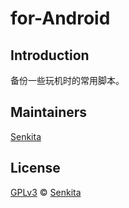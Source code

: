 # for-Android

## Introduction

备份一些玩机时的常用脚本。

## Maintainers

[Senkita](https://github.com/Senkita)

## License

[GPLv3](LICENSE) &copy; [Senkita](https://github.com/Senkita)
